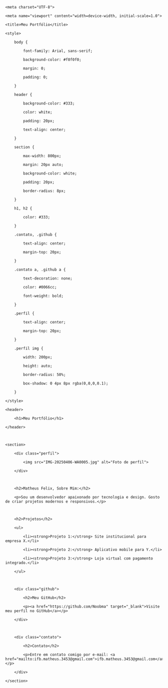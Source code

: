 <!DOCTYPE html>

<html lang="pt-br">

<head>

    <meta charset="UTF-8">

    <meta name="viewport" content="width=device-width, initial-scale=1.0">

    <title>Meu Portfólio</title>

    <style>

        body {

            font-family: Arial, sans-serif;

            background-color: #f0f0f0;

            margin: 0;

            padding: 0;

        }

        header {

            background-color: #333;

            color: white;

            padding: 20px;

            text-align: center;

        }

        section {

            max-width: 800px;

            margin: 20px auto;

            background-color: white;

            padding: 20px;

            border-radius: 8px;

        }

        h1, h2 {

            color: #333;

        }

        .contato, .github {

            text-align: center;

            margin-top: 20px;

        }

        .contato a, .github a {

            text-decoration: none;

            color: #0066cc;

            font-weight: bold;

        }

        .perfil {

            text-align: center;

            margin-top: 20px;

        }

        .perfil img {

            width: 200px;

            height: auto;

            border-radius: 50%;

            box-shadow: 0 4px 8px rgba(0,0,0,0.1);

        }

    </style>

</head>

<body>

    <header>

        <h1>Meu Portfólio</h1>

    </header>



    <section>

        <div class="perfil">

            <img src="IMG-20250406-WA0005.jpg" alt="Foto de perfil">

        </div>



        <h2>Matheus Felix, Sobre Mim:</h2>

        <p>Sou um desenvolvedor apaixonado por tecnologia e design. Gosto de criar projetos modernos e responsivos.</p>



        <h2>Projetos</h2>

        <ul>

            <li><strong>Projeto 1:</strong> Site institucional para empresa X.</li>

            <li><strong>Projeto 2:</strong> Aplicativo mobile para Y.</li>

            <li><strong>Projeto 3:</strong> Loja virtual com pagamento integrado.</li>

        </ul>



        <div class="github">

            <h2>Meu GitHub</h2>

            <p><a href="https://github.com/Noobma" target="_blank">Visite meu perfil no GitHub</a></p>

        </div>



        <div class="contato">

            <h2>Contato</h2>

            <p>Entre em contato comigo por e-mail: <a href="mailto:ifb.matheus.3453@gmail.com">ifb.matheus.3453@gmail.com</a></p>

        </div>

    </section>

</body>

</html>
